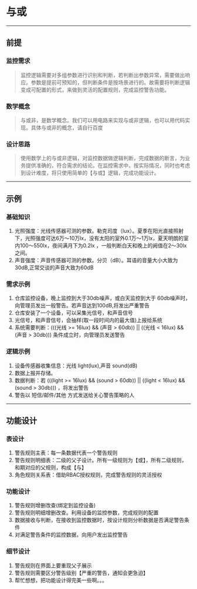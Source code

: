 # 与或

---

## 前提

### 监控需求
> 监控逻辑需要对多组参数进行识别和判断，若判断出参数异常，需要做出响应。参数是提前可预知的，但判断条件是按场景进行的。故需要将判断逻辑变成可配置的形式，来做到灵活的配置规则，完成监控警告功能。

### 数学概念
> 与或非，是数学概念。我们可以用电路来实现与或非逻辑，也可以用代码实现。具体与或非的概念，请自行百度

### 设计思路
> 使用数学上的与或非逻辑，对监控数据做逻辑判断，完成数据的断言，为业务提供准确的，符合需求的结论。在监控需求中，按实际情况，同时也考虑到设计难度，将只使用简单的【与或】逻辑，完成功能设计。

---

## 示例

### 基础知识
1. 光照强度：光线传感器可测的参数。勒克司度（lux）。夏季在阳光直接照射下，光照强度可达6万～10万lx，没有太阳的室外0.1万～1万lx，夏天明朗的室内100～550lx，夜间满月下为0.2lx ，一般判断白天和晚上的阙值在2～30lx之间。
2. 声音强度：声音传感器可测的参数。分贝（dB）。耳语的音量大小大致为30dB,正常交谈的声音大致为60dB

### 需求示例
1. 仓库监控设备，晚上监控到大于30db噪声，或白天监控到大于 60db噪声时，向管理员发出一般警告。若声音达到100dB,将发出严重警告
2. 仓库安装了一个设备，可以采集光信号，和声音信号
3. 光信号，和声音信号，会抽样(取一段时间内的最大值)上报给系统
4. 系统需要判断：(((光线 >= 16lux) && (声音 > 60db)) || ((光线 < 16lux) && (声音 > 30db))) 条件成立时，向管理员发送警告


### 逻辑示例
1. 设备传感器收集信息：光线 light(lux),声音 sound(dB)
2. 数据上报并存储。
3. 数据判断：若 (((light >= 16lux) && (sound > 60db)) || ((light < 16lux) && (sound > 30db))) ，将发出警告
4. 警告以 短信/邮件/其他 方式发送给关心警告策略的人

---

## 功能设计

### 表设计
1. 警告规则主表：每一条数据代表一个警告规则
2. 警告规则明细表：二级的父子设计。所有一级规则为【或】，所有二级规则，和期对应的父规则，构成【与】
3. 角色规则关系表：借助RBAC授权规则，完成警告规则的灵活授权

### 功能设计
1. 警告规则增删改查(绑定到监控设备)
2. 警告规则明细增删改查。利用设备的监控参数，完成规则的配置
3. 数据接收与判断，在接收到监控数据时，按设计规则分析数据是否满足警告条件
4. 对满足警告条件的监控数据，向用户发出监控警告

### 细节设计
1. 警告规则在界面上要重现父子展示
2. 警告规则需要区分警告级别【严重的警告，通知会更急迫】
3. 帮忙想想，把功能设计得完美一些啊。。。